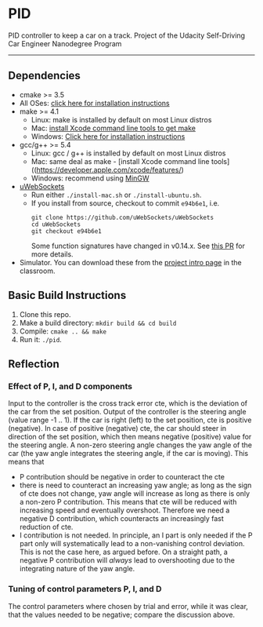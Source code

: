 # PID
PID controller to keep a car on a track. Project of the Udacity Self-Driving Car Engineer Nanodegree Program

---

## Dependencies

* cmake >= 3.5
 * All OSes: [click here for installation instructions](https://cmake.org/install/)
* make >= 4.1
  * Linux: make is installed by default on most Linux distros
  * Mac: [install Xcode command line tools to get make](https://developer.apple.com/xcode/features/)
  * Windows: [Click here for installation instructions](http://gnuwin32.sourceforge.net/packages/make.htm)
* gcc/g++ >= 5.4
  * Linux: gcc / g++ is installed by default on most Linux distros
  * Mac: same deal as make - [install Xcode command line tools]((https://developer.apple.com/xcode/features/)
  * Windows: recommend using [MinGW](http://www.mingw.org/)
* [uWebSockets](https://github.com/uWebSockets/uWebSockets)
  * Run either `./install-mac.sh` or `./install-ubuntu.sh`.
  * If you install from source, checkout to commit `e94b6e1`, i.e.
    ```
    git clone https://github.com/uWebSockets/uWebSockets 
    cd uWebSockets
    git checkout e94b6e1
    ```
    Some function signatures have changed in v0.14.x. See [this PR](https://github.com/udacity/CarND-MPC-Project/pull/3) for more details.
* Simulator. You can download these from the [project intro page](https://github.com/udacity/self-driving-car-sim/releases) in the classroom.

## Basic Build Instructions

1. Clone this repo.
2. Make a build directory: `mkdir build && cd build`
3. Compile: `cmake .. && make`
4. Run it: `./pid`. 

## Reflection

### Effect of P, I, and D components
Input to the controller is the cross track error cte, which is the deviation of the car from the set position. Output of the controller is the steering angle (value range -1 .. 1). If the car is right (left) to the set position, cte is positive (negative). In case of positive (negative) cte, the car should steer in direction of the set position, which then means negative (positive) value for the steering angle. A non-zero steering angle changes the yaw angle of the car (the yaw angle integrates the steering angle, if the car is moving). This means that 

- P contribution should be negative in order to counteract the cte
- there is need to counteract an increasing yaw angle; as long as the sign of cte does not change, yaw angle will increase as long as there is only a non-zero P contribution. This means that cte will be reduced with increasing speed and eventually overshoot. Therefore we need a negative D contribution, which counteracts an increasingly fast reduction of cte.
- I contribution is not needed. In principle, an I part is only needed if the P part only will systematically lead to a non-vanishing control deviation. This is not the case here, as argued before. On a straight path, a negative P contribution will _always_ lead to overshooting due to the integrating nature of the yaw angle.

### Tuning of control parameters P, I, and D
The control parameters where chosen by trial and error, while it was clear, that the values needed to be negative; compare the discussion above.



